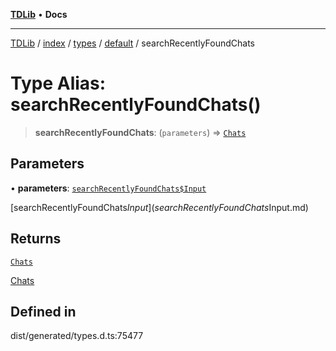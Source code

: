 [**TDLib**](../../../../../../README.md) • **Docs**

***

[TDLib](../../../../../../modules.md) / [index](../../../../../README.md) / [types](../../../README.md) / [default](../README.md) / searchRecentlyFoundChats

# Type Alias: searchRecentlyFoundChats()

> **searchRecentlyFoundChats**: (`parameters`) => [`Chats`](Chats.md)

## Parameters

• **parameters**: [`searchRecentlyFoundChats$Input`](searchRecentlyFoundChats$Input.md)

[searchRecentlyFoundChats$Input](searchRecentlyFoundChats$Input.md)

## Returns

[`Chats`](Chats.md)

[Chats](Chats.md)

## Defined in

dist/generated/types.d.ts:75477
